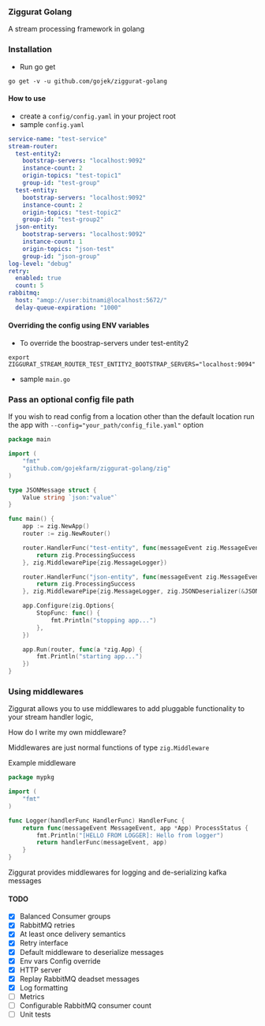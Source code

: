 ### Ziggurat Golang
A stream processing framework in golang

### Installation

- Run go get
```shell script
go get -v -u github.com/gojek/ziggurat-golang                                                                                                                                                         
```

#### How to use
- create a `config/config.yaml` in your project root
- sample `config.yaml`
```yaml
service-name: "test-service"
stream-router:
  test-entity2:
    bootstrap-servers: "localhost:9092"
    instance-count: 2
    origin-topics: "test-topic1"
    group-id: "test-group"
  test-entity:
    bootstrap-servers: "localhost:9092"
    instance-count: 2
    origin-topics: "test-topic2"
    group-id: "test-group2"
  json-entity:
    bootstrap-servers: "localhost:9092"
    instance-count: 1
    origin-topics: "json-test"
    group-id: "json-group"
log-level: "debug"
retry:
  enabled: true
  count: 5
rabbitmq:
  host: "amqp://user:bitnami@localhost:5672/"
  delay-queue-expiration: "1000"
```
#### Overriding the config using ENV variables
- To override the boostrap-servers under test-entity2
```shell script
export ZIGGURAT_STREAM_ROUTER_TEST_ENTITY2_BOOTSTRAP_SERVERS="localhost:9094"
```


- sample `main.go`
### Pass an optional config file path
If you wish to read config from a location other than the default location run the app with `--config="your_path/config_file.yaml"` option

```go
package main

import (
	"fmt"
	"github.com/gojekfarm/ziggurat-golang/zig"
)

type JSONMessage struct {
	Value string `json:"value"`
}

func main() {
	app := zig.NewApp()
	router := zig.NewRouter()

	router.HandlerFunc("test-entity", func(messageEvent zig.MessageEvent, a *zig.App) zig.ProcessStatus {
		return zig.ProcessingSuccess
	}, zig.MiddlewarePipe{zig.MessageLogger})

	router.HandlerFunc("json-entity", func(messageEvent zig.MessageEvent, app *zig.App) zig.ProcessStatus {
		return zig.ProcessingSuccess
	}, zig.MiddlewarePipe{zig.MessageLogger, zig.JSONDeserializer(&JSONMessage{})})

	app.Configure(zig.Options{
		StopFunc: func() {
			fmt.Println("stopping app...")
		},
	})

	app.Run(router, func(a *zig.App) {
		fmt.Println("starting app...")
	})
}
```

### Using middlewares
Ziggurat allows you to use middlewares to add pluggable functionality to your stream handler logic,

How do I write my own middleware? 

Middlewares are just normal functions of type `zig.Middleware` 

Example middleware

```go
package mypkg

import (
	"fmt"
)

func Logger(handlerFunc HandlerFunc) HandlerFunc {
	return func(messageEvent MessageEvent, app *App) ProcessStatus {
		fmt.Println("[HELLO FROM LOGGER]: Hello from logger")
		return handlerFunc(messageEvent, app)
	}
}
```
Ziggurat provides  middlewares for logging and de-serializing kafka messages


#### TODO
- [x] Balanced Consumer groups
- [x] RabbitMQ retries
- [x] At least once delivery semantics
- [x] Retry interface
- [x] Default middleware to deserialize messages
- [x] Env vars Config override
- [x] HTTP server
- [x] Replay RabbitMQ deadset messages
- [x] Log formatting
- [ ] Metrics
- [ ] Configurable RabbitMQ consumer count
- [ ] Unit tests
